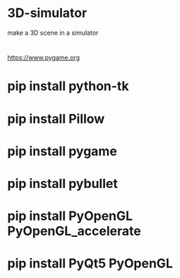# 3D-simulator
 make a 3D scene in a simulator
 #
 https://www.pygame.org
 
 # pip install python-tk
 
 # pip install Pillow
 
 # pip install pygame
 
 # pip install pybullet
 
 # pip install PyOpenGL PyOpenGL_accelerate
 
 # pip install PyQt5 PyOpenGL

